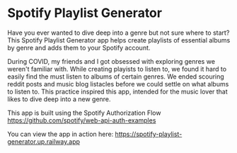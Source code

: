 # Spotify Playlist Generator

Have you ever wanted to dive deep into a genre but not sure where to start? This Spotify Playlist Generator app helps create playlists of essential albums by genre and adds them to your Spotify account.

During COVID, my friends and I got obsessed with exploring genres we weren't familiar with. While creating playists to listen to, we found it hard to easily find the must listen to albums of certain genres. We ended scouring reddit posts and music blog listacles before we could settle on what albums to listen to. This practice inspired this app, intended for the music lover that likes to dive deep into a new genre.

This app is built using the Spotify Authorization Flow https://github.com/spotify/web-api-auth-examples

You can view the app in action here: https://spotify-playlist-generator.up.railway.app
